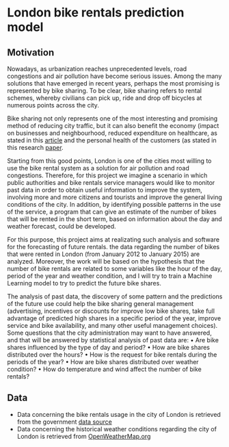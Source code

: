 # London bike rentals prediction model

## Motivation
Nowadays, as urbanization reaches unprecedented levels, road congestions and air pollution have become serious issues. Among the many solutions that have emerged in recent years, perhaps the most promising is represented by bike sharing. To be clear, bike sharing refers to rental schemes, whereby civilians can pick up, ride and drop off bicycles at numerous points across the city.

Bike sharing not only represents one of the most interesting and promising method of reducing city traffic, but it can also benefit the economy (impact on businesses and neighbourhood, reduced expenditure on healthcare, as stated in this [article](https://medium.com/urbansharing/the-economic-benefits-of-bike-sharing-f69c230e5a9d) and the personal health of the customers (as stated in this research [paper](https://www.sciencedirect.com/science/article/pii/S0160412017321566).

Starting from this good points, London is one of the cities most willing to use the bike rental system as a solution for air pollution and road congestions. Therefore, for this project we imagine a scenario in which public authorities and bike rentals service managers would like to monitor past data in order to obtain useful information to improve the system, involving more and more citizens and tourists and improve the general living conditions of the city. In addition, by identifying possible patterns in the use of the service, a program that can give an estimate of the number of bikes that will be rented in the short term, based on information about the day and weather forecast, could be developed.

For this purpose, this project aims at realizating such analysis and software for the forecasting of future rentals. the data regarding the number of bikes that were rented in London (from January 2012 to January 2015) are analyzed. Moreover, the work will be based on the hypothesis that the number of bike rentals are related to some variables like the hour of the day, period of the year and weather condition, and I will try to train a Machine Learning model to try to predict the future bike shares.

The analysis of past data, the discovery of some pattern and the predictions of the future use could help the bike sharing general management (advertising, incentives or discounts for improve low bike shares, take full advantage of predicted high shares in a specific period of the year, improve service and bike availability, and many other useful management choices). Some questions that the city administration may want to have answered, and that will be answered by statistical analysis of past data are:
• Are bike shares influenced by the type of day and period?
• How are bike shares distributed over the hours?
• How is the request for bike rentals during the periods of the year?
• How are bike shares distributed over weather condition?
• How do temperature and wind affect the number of bike rentals?

## Data
- Data concerning the bike rentals usage in the city of London is retrieved from the government [data source](https://cycling.data.tfl.gov.uk)
- Data concerning the historical weather conditions regarding the city of London is retrieved from [OpenWeatherMap.org](https://openweathermap.org/history-bulk)




